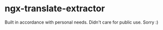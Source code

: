 # ngx-translate-extractor

Built in accordance with personal needs. Didn't care for public use. Sorry :)
